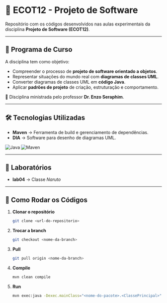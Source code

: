 # 📘 ECOT12 - Projeto de Software  

Repositório com os códigos desenvolvidos nas aulas experimentais da disciplina **Projeto de Software (ECOT12)**.  

---

## 🎯 Programa de Curso  
A disciplina tem como objetivo:  
- Compreender o processo de **projeto de software orientado a objetos**.  
- Representar situações do mundo real com **diagramas de classes UML**.  
- Converter diagramas de classes UML em **código Java**.  
- Aplicar **padrões de projeto** de criação, estruturação e comportamento.  

📌 Disciplina ministrada pelo professor **Dr. Enzo Seraphim**.  

---

## 🛠️ Tecnologias Utilizadas  
- **Maven** → Ferramenta de build e gerenciamento de dependências.  
- **DIA** → Software para desenho de diagramas UML.

![Java](https://img.shields.io/badge/Java-ED8B00?style=for-the-badge&logo=java&logoColor=white) 
![Maven](https://img.shields.io/badge/Maven-C71A36?style=for-the-badge&logo=apachemaven&logoColor=white)  

---

## 🧪 Laboratórios  
- **lab04** → Classe *Naruto*  

---

## 🚀 Como Rodar os Códigos  

1. **Clonar o repositório**  
   ```bash
   git clone <url-do-repositorio>
   ```
2. **Trocar a branch**
   ```bash
   git checkout <nome-da-branch>
   ```
3. **Pull**
   ```bash
   git pull origin <nome-da-branch>
   ```
4. **Compile**
   ```bash
   mvn clean compile
   ```
5. **Run**
   ```bash
   mvn exec:java -Dexec.mainClass="<nome-do-pacote>.<ClassePrincipal>"
   ```

